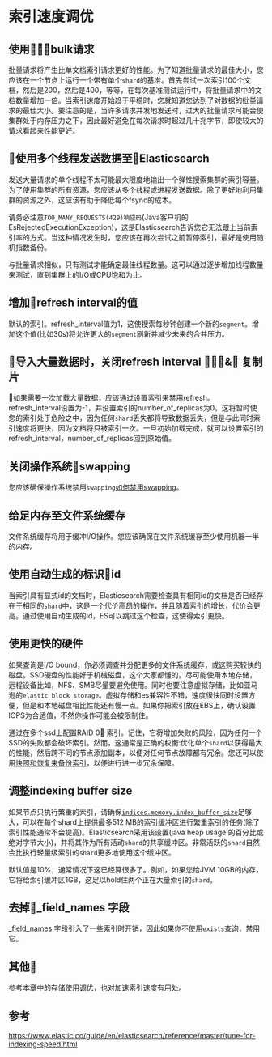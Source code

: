 # 索引速度调优

## 使用bulk请求

批量请求将产生比单文档索引请求更好的性能。为了知道批量请求的最佳大小，您应该在一个节点上运行一个带有单个`shard`的基准。首先尝试一次索引100个文档，然后是200，然后是400，等等，在每次基准测试运行中，将批量请求中的文档数量增加一倍。当索引速度开始趋于平稳时，您就知道您达到了对数据的批量请求的最佳大小。要注意的是，当许多请求并发地发送时，过大的批量请求可能会使集群处于内存压力之下，因此最好避免在每次请求时超过几十兆字节，即使较大的请求看起来性能更好。

## 使用多个线程发送数据至Elasticsearch

发送大量请求的单个线程不太可能最大限度地输出一个弹性搜索集群的索引容量。为了使用集群的所有资源，您应该从多个线程或进程发送数据。除了更好地利用集群的资源之外，这应该有助于降低每个fsync的成本。

请务必注意`TOO_MANY_REQUESTS(429)响应码`(Java客户机的EsRejectedExecutionException)，这是Elasticsearch告诉您它无法跟上当前索引率的方式。当这种情况发生时，您应该在再次尝试之前暂停索引，最好是使用随机指数备份。

与批量请求相似，只有测试才能确定最佳线程数量。这可以通过逐步增加线程数量来测试，直到集群上的I/O或CPU饱和为止。

## 增加refresh interval的值

默认的索引。refresh_interval值为1，这使搜索每秒钟创建一个新的`segment`。增加这个值(比如30s)将允许更大的`segment`刷新并减少未来的合并压力。

## 导入大量数据时，关闭refresh interval & 复制片

如果需要一次加载大量数据，应该通过设置索引来禁用refresh。refresh_interval设置为-1，并设置索引的number_of_replicas为0。这将暂时使您的索引处于危险之中，因为任何`shard`丢失都将导致数据丢失，但是与此同时索引速度将更快，因为文档将只被索引一次。一旦初始加载完成，就可以设置索引的refresh_interval，number_of_replicas回到原始值。

## 关闭操作系统swapping

您应该确保操作系统禁用`swapping`[如何禁用swapping](https://www.elastic.co/guide/en/elasticsearch/reference/master/setup-configuration-memory.html)。

## 给足内存至文件系统缓存

文件系统缓存将用于缓冲I/O操作。您应该确保在文件系统缓存至少使用机器一半的内存。

## 使用自动生成的标识id

当索引具有显式id的文档时，Elasticsearch需要检查具有相同id的文档是否已经存在于相同的`shard`中，这是一个代价高昂的操作，并且随着索引的增长，代价会更高。通过使用自动生成的id，ES可以跳过这个检查，这使得索引更快。

## 使用更快的硬件

如果查询是I/O bound，你必须调查并分配更多的文件系统缓存，或这购买较快的磁盘。SSD硬盘的性能好于机械磁盘，这个大家都懂的。尽可能使用本地存储，远程设备比如，NFS、SMB尽量要避免使用。同时也要注意虚拟存储，比如亚马逊的`elastic block storage`。虚拟存储和es兼容性不错，速度很快同时设置方便，但是和本地磁盘相比性能还有慢一点。如果你把索引放在EBS上，确认设置IOPS为合适值，不然你操作可能会被限制住。

通过在多个ssd上配置RAID 0 索引。记住，它将增加失败的风险，因为任何一个SSD的失败都会破坏索引。然而，这通常是正确的权衡:优化单个`shard`以获得最大的性能，然后跨不同的节点添加副本，以便对任何节点故障都有冗余。您还可以使用[快照和恢复来备份索引](https://www.elastic.co/guide/en/elasticsearch/reference/master/modules-snapshots.html)，以便进行进一步冗余保障。

## 调整indexing buffer size

如果节点只执行繁重的索引，请确保[`indices.memory.index_buffer_size`](https://www.elastic.co/guide/en/elasticsearch/reference/master/indexing-buffer.html)足够大，可以在每个shard上提供最多512 MB的索引缓冲区进行繁重索引的任务(除了索引性能通常不会提高)。Elasticsearch采用该设置(java heap usage 的百分比或绝对字节大小)，并将其作为所有活动`shard`的共享缓冲区。非常活跃的`shard`自然会比执行轻量级索引的`shard`更多地使用这个缓冲区。

默认值是10%，通常情况下这已经算很多了。例如，如果您给JVM 10GB的内存，它将给索引缓冲区1GB，这足以hold住两个正在大量索引的`shard`。

## 去掉_field_names 字段

[_field_names](https://www.elastic.co/guide/en/elasticsearch/reference/master/mapping-field-names-field.html) 字段引入了一些索引时开销，因此如果你不使用`exists`查询，禁用它。

## 其他

参考本章中的存储使用调优，也对加速索引速度有用处。

## 参考
https://www.elastic.co/guide/en/elasticsearch/reference/master/tune-for-indexing-speed.html